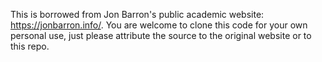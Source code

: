 This is borrowed from Jon Barron's public academic website: https://jonbarron.info/. You are welcome to clone this code for your own personal use, just please attribute the source to the original website or to this repo.
